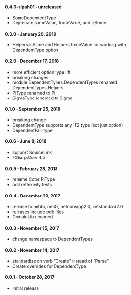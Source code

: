 #### 0.4.0-alpah01 - unreleased
* SomeDependentType
* Deprecate someValue, forceValue, and isSome.

#### 0.3.0 - January 20, 2019
* Helpers.isSome and Helpers.forceValue for working with DependentType option

#### 0.2.0 - December 17, 2018
* more efficient option type lift
* breaking changes:
* module DependentTypes.DependentTypes renamed DependentTypes.Helpers
* PiType renamed to Pi
* SigmaType renamed to Sigma

#### 0.1.0 - September 25, 2018
* breaking change
* DependentType supports any 'T2 type (not just option)
* DependentPair type

#### 0.0.6 - June 8, 2018
* support SourceLink
* FSharp.Core 4.5

#### 0.0.5 - February 28, 2018
* rename Cctor PiType
* add reflexivity tests

#### 0.0.4 - December 29, 2017
* release to net45, net47, netcoreapp2.0, netstandard2.0
* releases include pdb files
* DomainLib renamed

#### 0.0.3 - November 15, 2017
* change namespace to DependentTypes

#### 0.0.2 - November 14, 2017
* standardize on verb "Create" instead of "Parse"
* Create overrides for DependentType

#### 0.0.1 - October 28, 2017
* Initial release